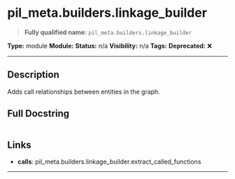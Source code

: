 # pil_meta.builders.linkage_builder
> **Fully qualified name:** `pil_meta.builders.linkage_builder`

**Type:** module
**Module:** 
**Status:** n/a
**Visibility:** n/a
**Tags:** 
**Deprecated:** ❌

---

## Description
Adds call relationships between entities in the graph.

## Full Docstring
```

```

## Links
- **calls**: pil_meta.builders.linkage_builder.extract_called_functions


---
